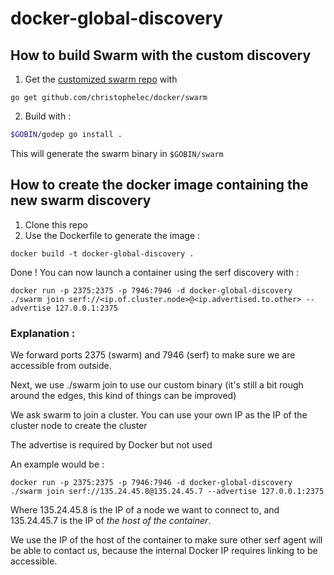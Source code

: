 # docker-global-discovery

## How to build Swarm with the custom discovery

1. Get the [customized swarm repo](https://github.com/christophelec/swarm) with 
  ```
  go get github.com/christophelec/docker/swarm
  ``` 

2. Build with : 
  ``` bash
  $GOBIN/godep go install .
  ```

This will generate the swarm binary in ```$GOBIN/swarm```

## How to create the docker image containing the new swarm discovery

1. Clone this repo
2. Use the Dockerfile to generate the image :
  ```
  docker build -t docker-global-discovery .
  ```
Done ! You can now launch a container using the serf discovery with :
```
docker run -p 2375:2375 -p 7946:7946 -d docker-global-discovery ./swarm join serf://<ip.of.cluster.node>@<ip.advertised.to.other> --advertise 127.0.0.1:2375
```

### Explanation :

We forward ports 2375 (swarm) and 7946 (serf) to make sure we are accessible from outside.

Next, we use ./swarm join to use our custom binary (it's still a bit rough around the edges, this kind of things can be improved)

We ask swarm to join a cluster. You can use your own IP as the IP of the cluster node to create the cluster

The advertise is required by Docker but not used

An example would be :

```
docker run -p 2375:2375 -p 7946:7946 -d docker-global-discovery ./swarm join serf://135.24.45.8@135.24.45.7 --advertise 127.0.0.1:2375
```

Where 135.24.45.8 is the IP of a node we want to connect to, and 135.24.45.7 is the IP of *the host of the container*.

We use the IP of the host of the container to make sure other serf agent will be able to contact us, because the internal Docker IP requires linking to be accessible.
